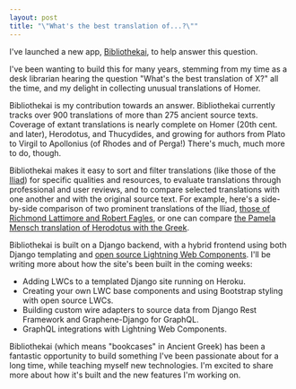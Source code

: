```yaml
---
layout: post
title: "\"What's the best translation of...?\""
---
```


I've launched a new app, [Bibliothekai](https://bibliothekai.ktema.org/), to help answer this question.

I've been wanting to build this for many years, stemming from my time as a desk librarian hearing the question "What's the best translation of X?" all the time, and my delight in collecting unusual translations of Homer.

Bibliothekai is my contribution towards an answer. Bibliothekai currently tracks over 900 translations of more than 275 ancient source texts. Coverage of extant translations is nearly complete on Homer (20th cent. and later), Herodotus, and Thucydides, and growing for authors from Plato to Virgil to Apollonius (of Rhodes and of Perga!) There's much, much more to do, though.

Bibliothekai makes it easy to sort and filter translations (like those of the [Iliad](https://bibliothekai.ktema.org/texts/2/)) for specific qualities and resources, to evaluate translations through professional and user reviews, and to compare selected translations with one another and with the original source text. For example, here's a side-by-side comparison of two prominent translations of the Iliad, [those of Richmond Lattimore and Robert Fagles](https://bibliothekai.ktema.org/texts/2/translations?trans=494&trans=77&hideOriginal=true), or one can compare [the Pamela Mensch translation of Herodotus with the Greek](https://bibliothekai.ktema.org/texts/75/translations?trans=48).

Bibliothekai is built on a Django backend, with a hybrid frontend using both Django templating and [open source Lightning Web Components](https://lwc.dev). I'll be writing more about how the site's been built in the coming weeks:

- Adding LWCs to a templated Django site running on Heroku.
- Creating your own LWC base components and using Bootstrap styling with open source LWCs.
- Building custom wire adapters to source data from Django Rest Framework and Graphene-Django for GraphQL.
- GraphQL integrations with Lightning Web Components.

Bibliothekai (which means "bookcases" in Ancient Greek) has been a fantastic opportunity to build something I've been passionate about for a long time, while teaching myself new technologies. I'm excited to share more about how it's built and the new features I'm working on.